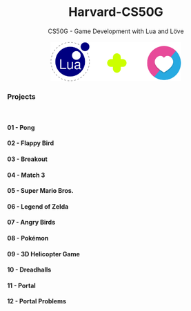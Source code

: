 # <div align="center"> Harvard-CS50G </div>

<div align="center">
CS50G - Game Development with Lua and Löve
</div><br />

<div align="center">
<img src="./res/Lua-Love-Logo.png" alt="Lua Love" srcset="" style="width: 60%" />
</div>

### __Projects__

<br />

#### 01 - Pong
#### 02 - Flappy Bird
#### 03 - Breakout
#### 04 - Match 3
#### 05 - Super Mario Bros.
#### 06 - Legend of Zelda
#### 07 - Angry Birds
#### 08 - Pokémon
#### 09 - 3D Helicopter Game
#### 10 - Dreadhalls
#### 11 - Portal
#### 12 - Portal Problems